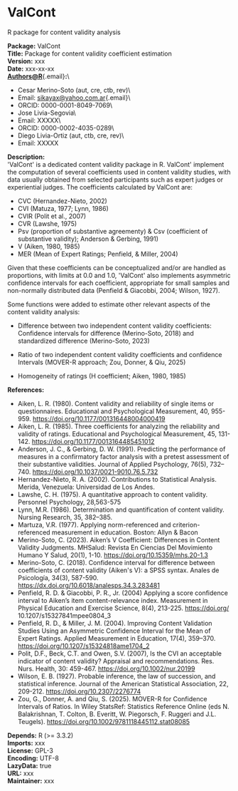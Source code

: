 # ValCont

R package for content validity analysis

**Package:** ValCont\
**Title:** Package for content validity coefficient estimation\
**Version:** xxx\
**Date:** xxx-xx-xx\
[**Authors\@R**](mailto:Authors@R){.email}**:**\
- Cesar Merino-Soto (aut, cre, ctb, rev)\
- Email: [sikayax\@yahoo.com.ar](mailto:sikayax@yahoo.com.ar){.email}\
- ORCID: 0000-0001-8049-7069\
- Jose Livia-Segovia\
- Email: XXXXX\
- ORCID: 0000-0002-4035-0289\
- Diego Livia-Ortiz (aut, ctb, cre, rev)\
- Email: XXXXX

**Description:**\
'ValCont' is a dedicated content validity package in R. ValCont' implement the computation of several coefficients used in content validity studies, with data usually obtained from selected participants such as expert judges or experiential judges. The coefficients calculated by ValCont are:

-   CVC (Hernandez-Nieto, 2002)
-   CVI (Matuza, 1977; Lynn, 1986)
-   CVIR (Polit et al., 2007)
-   CVR (Lawshe, 1975)
-   Psv (proportion of substantive agreementy) & Csv (coefficient of substantive validity); Anderson & Gerbing, 1991)
-   V (Aiken, 1980, 1985)
-   MER (Mean of Expert Ratings; Penfield, & Miller, 2004)

Given that these coefficients can be conceptualized and/or are handled as proportions, with limits at 0.0 and 1.0, 'ValCont' also implements asymmetric confidence intervals for each coefficient, appropriate for small samples and non-normally distributed data (Penfield & Giacobbi, 2004; Wilson, 1927).

Some functions were added to estimate other relevant aspects of the content validity analysis:

-   Difference between two independent content validity coefficients: Confidence intervals for difference (Merino-Soto, 2018) and standardized difference (Merino-Soto, 2023)

-   Ratio of two independent content validity coefficients and confidence Intervals (MOVER-R approach; Zou, Donner, & Qiu, 2025)

-   Homogeneity of ratings (H coefficient; Aiken, 1980, 1985)

**References:**

-   Aiken, L. R. (1980). Content validity and reliability of single items or questionnaires. Educational and Psychological Measurement, 40, 955-959. <https://doi.org/10.1177/001316448004000419>
-   Aiken, L. R. (1985). Three coefficients for analyzing the reliability and validity of ratings. Educational and Psychological Measurement, 45, 131-142. <https://doi.org/10.1177/0013164485451012>
-   Anderson, J. C., & Gerbing, D. W. (1991). Predicting the performance of measures in a confirmatory factor analysis with a pretest assessment of their substantive validities. Journal of Applied Psychology, 76(5), 732–740. <https://doi.org/10.1037/0021-9010.76.5.732>
-   Hernandez-Nieto, R. A. (2002). Contributions to Statistical Analysis. Merida, Venezuela: Universidad de Los Andes.
-   Lawshe, C. H. (1975). A quantitative approach to content validity. Personnel Psychology, 28,563-575
-   Lynn, M.R. (1986). Determination and quantification of content validity. Nursing Research, 35, 382–385.
-   Martuza, V.R. (1977). Applying norm-referenced and criterion-referenced measurement in education. Boston: Allyn & Bacon
-   Merino-Soto, C. (2023). Aiken’s V Coefficient: Differences in Content Validity Judgments. MHSalud: Revista En Ciencias Del Movimiento Humano Y Salud, 20(1), 1-10. <https://doi.org/10.15359/mhs.20-1.3>
-   Merino-Soto, C. (2018). Confidence interval for difference between coefficients of content validity (Aiken's V): a SPSS syntax. Anales de Psicología, 34(3), 587-590. <https://dx.doi.org/10.6018/analesps.34.3.283481>
-   Penfield, R. D. & Giacobbi, P. R., Jr. (2004) Applying a score confidence interval to Aiken’s item content-relevance index. Measurement in Physical Education and Exercise Science, 8(4), 213-225. <https://doi.org/> 10.1207/s15327841mpee0804_3
-   Penfield, R. D., & Miller, J. M. (2004). Improving Content Validation Studies Using an Asymmetric Confidence Interval for the Mean of Expert Ratings. Applied Measurement in Education, 17(4), 359–370. <https://doi.org/10.1207/s15324818ame1704_2>
-   Polit, D.F., Beck, C.T. and Owen, S.V. (2007), Is the CVI an acceptable indicator of content validity? Appraisal and recommendations. Res. Nurs. Health, 30: 459-467. <https://doi.org/10.1002/nur.20199>
-   Wilson, E. B. (1927). Probable inference, the law of succession, and statistical inference. Journal of the American Statistical Association, 22, 209-212. <https://doi.org/10.2307/2276774>
-   Zou, G., Donner, A. and Qiu, S. (2025). MOVER-R for Confidence Intervals of Ratios. In Wiley StatsRef: Statistics Reference Online (eds  N. Balakrishnan, T. Colton, B. Everitt, W. Piegorsch, F. Ruggeri and J.L. Teugels). <https://doi.org/10.1002/9781118445112.stat08085>

**Depends:** R (\>= 3.3.2)\
**Imports:** xxx\
**License:** GPL-3\
**Encoding:** UTF-8\
**LazyData:** true\
**URL:** xxx\
**Maintainer:** xxx
